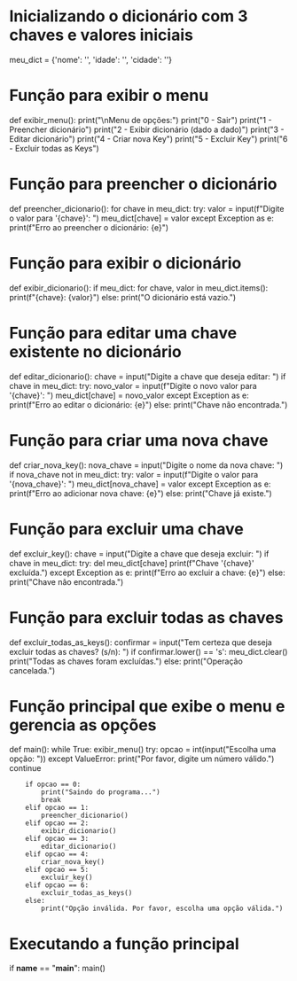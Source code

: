 # Inicializando o dicionário com 3 chaves e valores iniciais
meu_dict = {'nome': '', 'idade': '', 'cidade': ''}

# Função para exibir o menu
def exibir_menu():
    print("\nMenu de opções:")
    print("0 - Sair")
    print("1 - Preencher dicionário")
    print("2 - Exibir dicionário (dado a dado)")
    print("3 - Editar dicionário")
    print("4 - Criar nova Key")
    print("5 - Excluir Key")
    print("6 - Excluir todas as Keys")

# Função para preencher o dicionário
def preencher_dicionario():
    for chave in meu_dict:
        try:
            valor = input(f"Digite o valor para '{chave}': ")
            meu_dict[chave] = valor
        except Exception as e:
            print(f"Erro ao preencher o dicionário: {e}")

# Função para exibir o dicionário
def exibir_dicionario():
    if meu_dict:
        for chave, valor in meu_dict.items():
            print(f"{chave}: {valor}")
    else:
        print("O dicionário está vazio.")

# Função para editar uma chave existente no dicionário
def editar_dicionario():
    chave = input("Digite a chave que deseja editar: ")
    if chave in meu_dict:
        try:
            novo_valor = input(f"Digite o novo valor para '{chave}': ")
            meu_dict[chave] = novo_valor
        except Exception as e:
            print(f"Erro ao editar o dicionário: {e}")
    else:
        print("Chave não encontrada.")

# Função para criar uma nova chave
def criar_nova_key():
    nova_chave = input("Digite o nome da nova chave: ")
    if nova_chave not in meu_dict:
        try:
            valor = input(f"Digite o valor para '{nova_chave}': ")
            meu_dict[nova_chave] = valor
        except Exception as e:
            print(f"Erro ao adicionar nova chave: {e}")
    else:
        print("Chave já existe.")

# Função para excluir uma chave
def excluir_key():
    chave = input("Digite a chave que deseja excluir: ")
    if chave in meu_dict:
        try:
            del meu_dict[chave]
            print(f"Chave '{chave}' excluída.")
        except Exception as e:
            print(f"Erro ao excluir a chave: {e}")
    else:
        print("Chave não encontrada.")

# Função para excluir todas as chaves
def excluir_todas_as_keys():
    confirmar = input("Tem certeza que deseja excluir todas as chaves? (s/n): ")
    if confirmar.lower() == 's':
        meu_dict.clear()
        print("Todas as chaves foram excluídas.")
    else:
        print("Operação cancelada.")

# Função principal que exibe o menu e gerencia as opções
def main():
    while True:
        exibir_menu()
        try:
            opcao = int(input("Escolha uma opção: "))
        except ValueError:
            print("Por favor, digite um número válido.")
            continue
        
        if opcao == 0:
            print("Saindo do programa...")
            break
        elif opcao == 1:
            preencher_dicionario()
        elif opcao == 2:
            exibir_dicionario()
        elif opcao == 3:
            editar_dicionario()
        elif opcao == 4:
            criar_nova_key()
        elif opcao == 5:
            excluir_key()
        elif opcao == 6:
            excluir_todas_as_keys()
        else:
            print("Opção inválida. Por favor, escolha uma opção válida.")

# Executando a função principal
if __name__ == "__main__":
    main()
